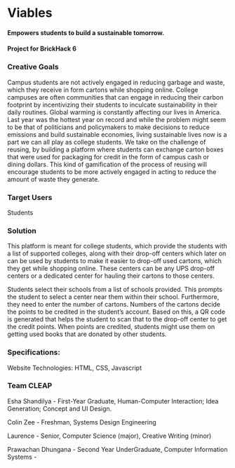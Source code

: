 # Viables

#### Empowers students to build a sustainable tomorrow.

#### Project for BrickHack 6

### Creative Goals

Campus students are not actively engaged in reducing garbage and waste, which they receive in form cartons while shopping online. 
College campuses are often communities that can engage in reducing their carbon footprint by incentivizing their students to inculcate sustainability in their daily routines.
Global warming is constantly affecting our lives in America. Last year was the hottest year on record and while the problem might seem to be that of politicians and policymakers to make decisions to reduce emissions and build sustainable economies, living sustainable lives now is a part we can all play as college students. We take on the challenge of reusing, by building a platform where students can exchange carton boxes that were used for packaging for credit in the form of campus cash or dining dollars. This kind of gamification of the process of reusing will encourage students to be more actively engaged in acting to reduce the amount of waste they generate. 


### Target Users
Students

### Solution
This platform is meant for college students, which provide the students with a list of supported colleges, along with their drop-off centers which later on can be used by students to make it easier to drop-off used cartons, which they get while shopping online. These centers can be any UPS drop-off centers or a dedicated center for hauling their cartons to those centers.

Students select their schools from a list of schools provided. 
This prompts the student to select a center near them within their school.
Furthermore, they need to enter the number of cartons. Numbers of the cartons decide the points to be credited in the student’s account.
Based on this, a QR code is generated that helps the student to scan that to the drop-off center to get the credit points.
When points are credited, students might use them on getting used books that are donated by other students.


### Specifications:
Website
Technologies: 
HTML, 
CSS, 
Javascript


### Team CLEAP 
Esha Shandilya - First-Year Graduate, Human-Computer Interaction; 
     Idea Generation; Concept and UI Design.
     
Colin Zee - Freshman, Systems Design Engineering

Laurence - Senior, Computer Science (major), Creative Writing (minor)

Prawachan Dhungana - Second Year UnderGraduate, Computer Information Systems -           
